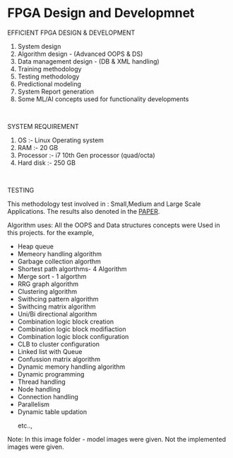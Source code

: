 # FPGA Design and Developmnet

EFFICIENT FPGA DESIGN & DEVELOPMENT 

1. System design 
2. Algorithm design - (Advanced OOPS & DS) 
3. Data management design - (DB & XML handling)
4. Training methodology 
5. Testing methodology  
6. Predictional modeling 
7. System Report generation
8. Some ML/AI concepts used for functionality developments

<br/>

SYSTEM REQUIREMENT

 1. OS        :- Linux Operating system
 2. RAM       :- 20 GB
 3. Processor :- i7 10th Gen processor (quad/octa) 
 4. Hard disk :- 250 GB 
 
 <br/>

TESTING

   This methodology test involved in :  Small,Medium and Large Scale Applications. 
   The results also denoted in the <a href="https://ieeexplore.ieee.org/document/8938275">PAPER</a>.


<p>
Algorithm uses: 
  All the OOPS and Data structures concepts were Used in this projects.
for the example,
<ul>
  <li> Heap queue </li>
  <li> Memeory handling algorithm </li>
  <li> Garbage collection algorthm </li>
  <li> Shortest path algorthms- 4 Algorithm </li>
  <li> Merge sort - 1 algorthm </li>
  <li> RRG graph algorithm </li>
  <li> Clustering algorithm </li>
  <li> Swithcing pattern algorithm </li>
  <li> Swithcing matrix algorithm </li>
  <li> Uni/Bi directional algorithm </li>
  <li> Combination logic block creation </li>
  <li> Combination logic block modifiaction </li>
  <li> Combination logic block configuration</li>
  <li> CLB to cluster configuration</li>
  <li> Linked list with Queue</li>
  <li> Confussion matrix algorithm </li>
  <li> Dynamic memory handling algorithm </li>
  <li> Dynamic programming </li>
  <li> Thread handling </li>
  <li> Node handling </li>
  <li> Connection handling </li>
  <li>Parallelism</li>
  <li>Dynamic table updation</li>
  
  etc..,
  
</ul>
</p> 

Note: In this image folder - model images were given. Not the implemented images were given.
